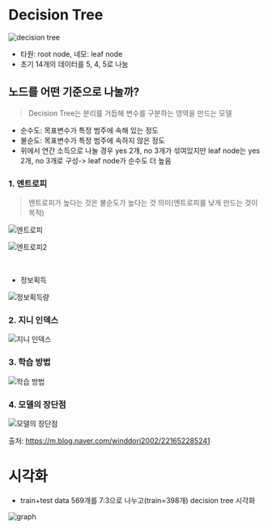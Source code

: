 # Decision Tree

![decision tree](https://user-images.githubusercontent.com/63768509/229148789-4ff7f53f-107a-4837-b6da-329bfed51eb3.jpg)

- 타원: root node, 네모: leaf node
- 초기 14개의 데이터를  5, 4, 5로 나눔

## 노드를 어떤 기준으로 나눌까?
> Decision Tree는 분리를 거듭해 변수를 구분하는 영역을 만드는 모델

- 순수도: 목표변수가 특정 범주에 속해 있는 정도
- 불순도: 목표변수가 특정 범주에 속하지 않은 정도
- 위에서 연간 소득으로 나눌 경우 yes 2개, no 3개가 섞여있지만 leaf node는 yes 2개, no 3개로 구성-> leaf node가 순수도 더 높음

### 1. 엔트로피
> 엔트로피가 높다는 것은 불순도가 높다는 것 의미(엔트로피를 낮게 만드는 것이 목적)


![엔트로피](https://user-images.githubusercontent.com/63768509/229152612-4db993ab-5890-4c8d-9f7e-a53d02227d83.jpg)


![엔트로피2](https://user-images.githubusercontent.com/63768509/229152939-3a2b572d-d2e4-497a-937c-666545777f33.jpg)

<br>

- 정보획득


![정보획득량](https://user-images.githubusercontent.com/63768509/229155037-1d9adcb1-8c19-4ea5-a703-7d4ecd30b7d0.jpg)


### 2. 지니 인덱스

![지니 인덱스](https://user-images.githubusercontent.com/63768509/229156167-9fc5a66f-df00-49a5-9bce-176388898772.jpg)


### 3. 학습 방법

![학습 방법](https://user-images.githubusercontent.com/63768509/229156010-04f9c26a-ea9c-485e-ab6c-47f089d08133.jpg)


### 4. 모델의 장단점
![모델의 장단점](https://user-images.githubusercontent.com/63768509/229156017-5660f9a9-57df-4da2-a7dc-e7dd7a94ba02.jpg)






출처: https://m.blog.naver.com/winddori2002/221652285241

# 시각화
- train+test data 569개를 7:3으로 나누고(train=398개) decision tree 시각화

![graph](https://github.com/jaeb0129/baseball/assets/63768509/f147f82f-25be-47ef-b8bc-a534bef0eb2c)

